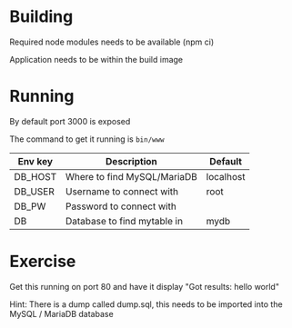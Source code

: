 # Building

Required node modules needs to be available (npm ci)

Application needs to be within the build image


# Running

By default port 3000 is exposed

The command to get it running is `bin/www`

| Env key | Description | Default |
|--- | --- | --- |
| DB_HOST | Where to find MySQL/MariaDB | localhost |
| DB_USER | Username to connect with | root |
| DB_PW |  Password to connect with | <empty> |
| DB | Database to find mytable in | mydb |


# Exercise

Get this running on port 80 and have it display "Got results: hello world"


Hint: There is a dump called dump.sql, this needs to be imported into the MySQL / MariaDB database

